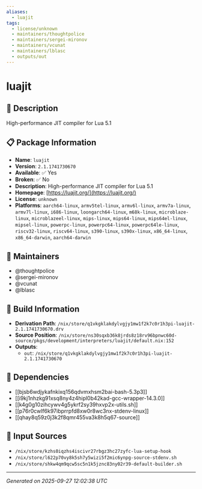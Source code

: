 ```yaml
---
aliases:
  - luajit
tags:
  - license/unknown
  - maintainers/thoughtpolice
  - maintainers/sergei-mironov
  - maintainers/vcunat
  - maintainers/lblasc
  - outputs/out
---
```


# luajit

## 📝 Description

High-performance JIT compiler for Lua 5.1

## 📋 Package Information

- **Name**: `luajit`
- **Version**: `2.1.1741730670`
- **Available**: ✅ Yes
- **Broken**: ✅ No
- **Description**: High-performance JIT compiler for Lua 5.1
- **Homepage**: [https://luajit.org/](https://luajit.org/)
- **License**: `unknown`
- **Platforms**: `aarch64-linux`, `armv5tel-linux`, `armv6l-linux`, `armv7a-linux`, `armv7l-linux`, `i686-linux`, `loongarch64-linux`, `m68k-linux`, `microblaze-linux`, `microblazeel-linux`, `mips-linux`, `mips64-linux`, `mips64el-linux`, `mipsel-linux`, `powerpc-linux`, `powerpc64-linux`, `powerpc64le-linux`, `riscv32-linux`, `riscv64-linux`, `s390-linux`, `s390x-linux`, `x86_64-linux`, `x86_64-darwin`, `aarch64-darwin`
## 👥 Maintainers

- @thoughtpolice
- @sergei-mironov
- @vcunat
- @lblasc


## 🔧 Build Information

- **Derivation Path**: `/nix/store/q1vkgklakdylvgjy1mw1f2k7c0r1h3pi-luajit-2.1.1741730670.drv`
- **Source Position**: `/nix/store/ns30sqxb36k8jrds8z18rv96bpnwc60d-source/pkgs/development/interpreters/luajit/default.nix:152`
- **Outputs**:
  - `out`:  `/nix/store/q1vkgklakdylvgjy1mw1f2k7c0r1h3pi-luajit-2.1.1741730670`

## 🔗 Dependencies

- [[bjsb6wdjykafnkixq156qdvmxhsm2bai-bash-5.3p3]]
- [[i9kj1nhzkg91xsq8ny4z4hipl0b42kad-gcc-wrapper-14.3.0]]
- [[k4g0g10zihcywv4g5ykrf2sy39hxvp2x-utils.sh]]
- [[p76r0cwlf6k97ibprrpfd8xw0r8wc3nx-stdenv-linux]]
- [[qhay8q59z0j3k2f8qmr455va3k8h5q67-source]]

## 📁 Input Sources

- `/nix/store/kzhs0iqzhs4iscivr27rbgz3hc27zyfc-lua-setup-hook`
- `/nix/store/l622p70vy8k5sh7y5wizi5f2mic6ynpg-source-stdenv.sh`
- `/nix/store/shkw4qm9qcw5sc5n1k5jznc83ny02r39-default-builder.sh`

---
*Generated on 2025-09-27 12:02:38 UTC*
